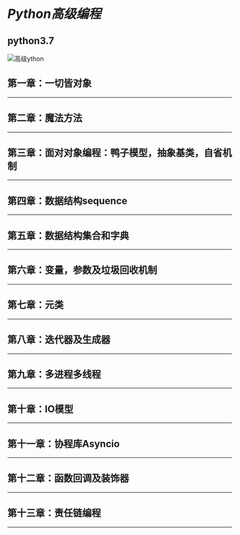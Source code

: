 
# ***Python高级编程***
**python3.7**
---
![高级ython](https://ss3.bdstatic.com/70cFv8Sh_Q1YnxGkpoWK1HF6hhy/it/u=1443427057,959339510&fm=26&gp=0.jpg)
## 第一章：一切皆对象
---
## 第二章：魔法方法
---
## 第三章：面对对象编程：鸭子模型，抽象基类，自省机制
---
## 第四章：数据结构sequence
---
## 第五章：数据结构集合和字典
---
## 第六章：变量，参数及垃圾回收机制
---
## 第七章：元类
---
## 第八章：迭代器及生成器
---
## 第九章：多进程多线程
---
## 第十章：IO模型
---
## 第十一章：协程库Asyncio
---
## 第十二章：函数回调及装饰器
---
## 第十三章：责任链编程
---
